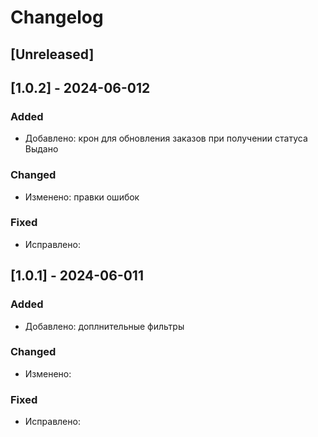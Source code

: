 # Changelog

## [Unreleased]

## [1.0.2] - 2024-06-012

### Added
- Добавлено: крон для обновления заказов при получении статуса Выдано
 
### Changed
- Изменено: правки ошибок

### Fixed
- Исправлено:

## [1.0.1] - 2024-06-011

### Added
- Добавлено: доплнительные фильтры
 
### Changed
- Изменено:

### Fixed
- Исправлено:




